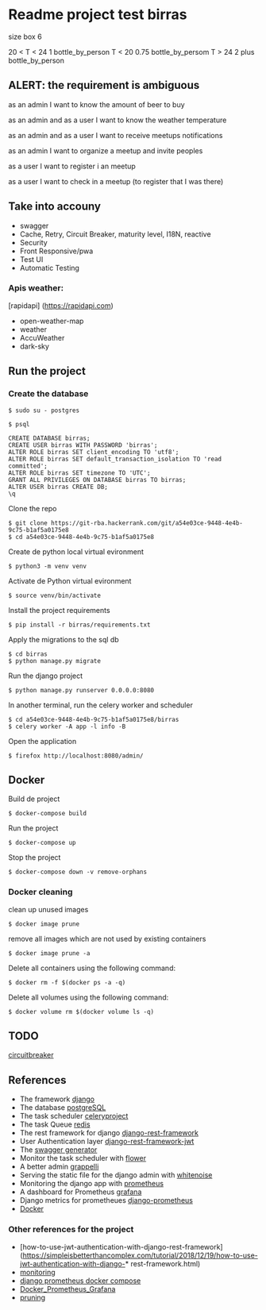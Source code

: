 # Readme project test birras

size box 6

20 < T < 24 1 bottle_by_person
T < 20 0.75 bottle_by_persom
T > 24  2 plus bottle_by_person

## ALERT: the requirement is ambiguous

as an admin I want to know the amount of beer to buy

as an admin and as a user I want to know the weather temperature

as an admin and as a user I want to receive meetups notifications

as an admin I want to organize a meetup and invite peoples

as a user I want to register i an meetup

as a user I want to check in a meetup (to register that I was there)


## Take into accouny
- swagger
- Cache, Retry, Circuit Breaker, maturity level, I18N, reactive
- Security
- Front Responsive/pwa
- Test UI
- Automatic Testing 

### Apis weather:

[rapidapi] (https://rapidapi.com)

- open-weather-map
- weather
- AccuWeather
- dark-sky

## Run the project


### Create the database

```
$ sudo su - postgres
```
```
$ psql
```

```
CREATE DATABASE birras;
CREATE USER birras WITH PASSWORD 'birras';
ALTER ROLE birras SET client_encoding TO 'utf8';
ALTER ROLE birras SET default_transaction_isolation TO 'read committed';
ALTER ROLE birras SET timezone TO 'UTC';
GRANT ALL PRIVILEGES ON DATABASE birras TO birras;
ALTER USER birras CREATE DB;
\q

```


Clone the repo

``` 
$ git clone https://git-rba.hackerrank.com/git/a54e03ce-9448-4e4b-9c75-b1af5a0175e8
$ cd a54e03ce-9448-4e4b-9c75-b1af5a0175e8
```

Create de python local virtual evironment
```
$ python3 -m venv venv
```

Activate de Python virtual evironment
```
$ source venv/bin/activate
```

Install the project requirements

```
$ pip install -r birras/requirements.txt
```

Apply the migrations to the sql db

```
$ cd birras
$ python manage.py migrate
```

Run the django project

```
$ python manage.py runserver 0.0.0.0:8080
```

In another terminal, run the celery worker and scheduler

```
$ cd a54e03ce-9448-4e4b-9c75-b1af5a0175e8/birras
$ celery worker -A app -l info -B
```

Open the application
```
$ firefox http://localhost:8080/admin/
``` 


## Docker

Build de project

```
$ docker-compose build
```

Run the project

```
$ docker-compose up
```

Stop the project

```
$ docker-compose down -v remove-orphans
```

### Docker cleaning

clean up unused images
```
$ docker image prune
```

remove all images which are not used by existing containers
```
$ docker image prune -a
```


Delete all containers using the following command:
```
$ docker rm -f $(docker ps -a -q)
```

Delete all volumes using the following command:
```
$ docker volume rm $(docker volume ls -q)

```

## TODO
[circuitbreaker](https://pypi.org/project/circuitbreaker/)



## References

* The framework [django](https://www.djangoproject.com/)
* The database [postgreSQL](https://postgresql.org)
* The task scheduler [celeryproject](https://docs.celeryproject.org/en/stable/getting-started/introduction.html)
* The task Queue [redis](https://redislabs.com)
* The rest framework for django [django-rest-framework](https://www.django-rest-framework.org/tutorial/quickstart/)
* User Authentication layer [django-rest-framework-jwt](https://jpadilla.github.io/django-rest-framework-jwt/)
* The [swagger generator](https://drf-yasg.readthedocs.io/en/stable/readme.html)
* Monitor the task scheduler with [flower](https://flower.readthedocs.io/en/latest/)
* A better admin [grappelli](https://grappelliproject.com/)
* Serving the static file for the django admin with [whitenoise](http://whitenoise.evans.io/en/stable/)
* Monitoring the django app with [prometheus](https://prometheus.io/docs/introduction/overview/)
* A dashboard for Prometheus [grafana](https://grafana.com/)
* Django metrics for prometheues [django-prometheus](https://github.com/korfuri/django-prometheus)
* [Docker](https://www.docker.com/)

### Other references for the project
* [how-to-use-jwt-authentication-with-django-rest-framework](https://simpleisbetterthancomplex.com/tutorial/2018/12/19/how-to-use-jwt-authentication-with-django-* rest-framework.html)
* [monitoring](https://www.sipios.com/blog-tech/monitoring)
* [django prometheus docker compose](https://github.com/vegasbrianc/prometheus)
* [Docker_Prometheus_Grafana](https://www.bogotobogo.com/DevOps/Docker/Docker_Prometheus_Grafana.php)
* [pruning](https://docs.docker.com/config/pruning/)


